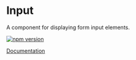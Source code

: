# Input

A component for displaying form input elements.

[![npm version](https://badge.fury.io/js/%40vrembem%2Finput.svg)](https://www.npmjs.com/package/%40vrembem%2Finput)

[Documentation](https://vrembem.com/packages/input)
